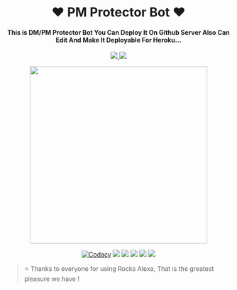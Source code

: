 <h1 align="center"><b>❤️ PM Protector Bot ❤️</b></h1>

<h4 align="center">This is DM/PM Protector Bot You Can Deploy It On Github Server Also Can Edit And Make It Deployable For Heroku...</h4>
<p align='center'>
  <a href="https://www.python.org/" alt="made-with-python"> <img src="https://img.shields.io/badge/Made%20with-Python-1f425f.svg?style=flat-square&logo=python&color=blue" /> </a>
  <a href="https://github.com/TheTeamAlexa/PM-Protector/graphs/commit-activity" alt="Maintenance"> <img src="https://img.shields.io/badge/Maintained%3F-yes-green.svg?style=flat-square" /> </a>
</p>

<p align="center"><a href="https://t.me/Dr_Asad_Ali"><img src="https://telegra.ph/file/e586e48950dbead5c9f4b.jpg" width="400"></a></p>

<p align="center">
    <a href="https://app.codacy.com/manual/TheTeamAlexa/PM-Protector/dashboard"> <img src="https://img.shields.io/codacy/grade/4d58f2a402b54aed8a7d95f7add45a81?color=brightgreen&logo=codacy&logoColor=green&style=for-the-badge" alt="Codacy" /></a>
    <a href="https://github.com/TheTeamAlexa/PM-Protector"> <img src="https://img.shields.io/github/repo-size/TheTeamAlexa/PM-Protector?color=orange&logo=github&logoColor=green&style=for-the-badge" /></a>
    <a href="https://github.com/TheTeamAlexa/PM-Protector/commits/prince"> <img src="https://img.shields.io/github/last-commit/TheTeamAlexa/PM-Protector?color=brown&logo=github&logoColor=green&style=for-the-badge" /></a>
    <a href="https://github.com/TheTeamAlexa/PM-Protector/issues"> <img src="https://img.shields.io/github/issues/TheTeamAlexa/PM-Protector?color=blueviolet&logo=github&logoColor=green&style=for-the-badge" /></a>
    <a href="https://github.com/TheTeamAlexa/PM-Protector/network/members"> <img src="https://img.shields.io/github/forks/TheTeamAlexa/PM-Protector?color=red&logo=github&logoColor=green&style=for-the-badge" /></a>  
    <a href="https://pypi.org/project/Telethon/"> <img src="https://img.shields.io/pypi/v/telethon?color=yellow&label=telethon&logo=python&logoColor=green&style=for-the-badge" /></a>
</p>

> ⭐️ Thanks to everyone for using Rocks Alexa, That is the greatest pleasure we have !

